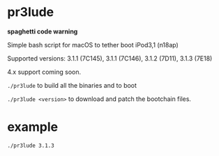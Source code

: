 # pr3lude
**spaghetti code warning**
 
Simple bash script for macOS to tether boot iPod3,1 (n18ap)

Supported versions: 3.1.1 (7C145), 3.1.1 (7C146), 3.1.2 (7D11), 3.1.3 (7E18)

4.x support coming soon.

`./pr3lude` to build all the binaries and to boot

`./pr3lude <version>` to download and patch the bootchain files.

# example

`./pr3lude 3.1.3`
